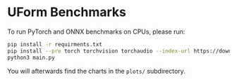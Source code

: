 # UForm Benchmarks

To run PyTorch and ONNX benchmarks on CPUs, please run:

```sh
pip install -r requirments.txt
pip install --pre torch torchvision torchaudio --index-url https://download.pytorch.org/whl/nightly/cpu
python3 main.py
```

You will afterwards find the charts in the `plots/` subdirectory.

